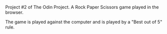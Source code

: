 Project #2 of The Odin Project. A Rock Paper Scissors game played in the browser.

The game is played against the computer and is played by a "Best out of 5" rule.